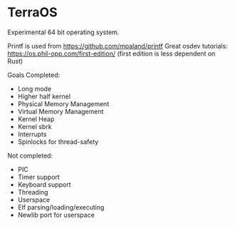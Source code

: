 # TerraOS
Experimental 64 bit operating system.

Printf is used from https://github.com/mpaland/printf
Great osdev tutorials: https://os.phil-opp.com/first-edition/
(first edition is less dependent on Rust)

Goals
Completed:
* Long mode
* Higher half kernel
* Physical Memory Management
* Virtual Memory Management
* Kernel Heap
* Kernel sbrk
* Interrupts
* Spinlocks for thread-safety

Not completed:
* PIC
* Timer support
* Keyboard support
* Threading
* Userspace
* Elf parsing/loading/executing
* Newlib port for userspace
